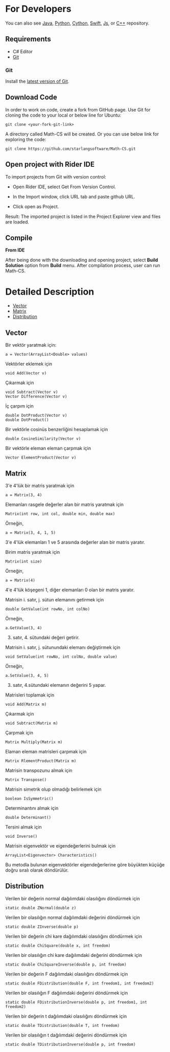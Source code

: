 For Developers
============

You can also see [Java](https://github.com/starlangsoftware/Math), [Python](https://github.com/starlangsoftware/Math-Py), [Cython](https://github.com/starlangsoftware/Math-Cy), [Swift](https://github.com/starlangsoftware/Math-Swift), [Js](https://github.com/starlangsoftware/Math-Js), or [C++](https://github.com/starlangsoftware/Math-CPP) repository.

## Requirements

* C# Editor
* [Git](#git)

### Git

Install the [latest version of Git](https://git-scm.com/book/en/v2/Getting-Started-Installing-Git).

## Download Code

In order to work on code, create a fork from GitHub page. 
Use Git for cloning the code to your local or below line for Ubuntu:

	git clone <your-fork-git-link>

A directory called Math-CS will be created. Or you can use below link for exploring the code:

	git clone https://github.com/starlangsoftware/Math-CS.git

## Open project with Rider IDE

To import projects from Git with version control:

* Open Rider IDE, select Get From Version Control.

* In the Import window, click URL tab and paste github URL.

* Click open as Project.

Result: The imported project is listed in the Project Explorer view and files are loaded.


## Compile

**From IDE**

After being done with the downloading and opening project, select **Build Solution** option from **Build** menu. After compilation process, user can run Math-CS.

Detailed Description
============

+ [Vector](#vector)
+ [Matrix](#matrix)
+ [Distribution](#distribution)

## Vector

Bir vektör yaratmak için:

	a = Vector(ArrayList<Double> values)

Vektörler eklemek için

	void Add(Vector v)

Çıkarmak için

	void Subtract(Vector v)
	Vector Difference(Vector v)

İç çarpım için

	double DotProduct(Vector v)
	double DotProduct()

Bir vektörle cosinüs benzerliğini hesaplamak için

	double CosineSimilarity(Vector v)

Bir vektörle eleman eleman çarpmak için

	Vector ElementProduct(Vector v)

## Matrix

3'e 4'lük bir matris yaratmak için

	a = Matrix(3, 4)

Elemanları rasgele değerler alan bir matris yaratmak için

	Matrix(int row, int col, double min, double max)

Örneğin, 

	a = Matrix(3, 4, 1, 5)
 
3'e 4'lük elemanları 1 ve 5 arasında değerler alan bir matris yaratır.

Birim matris yaratmak için

	Matrix(int size)

Örneğin,

	a = Matrix(4)

4'e 4'lük köşegeni 1, diğer elemanları 0 olan bir matris yaratır.

Matrisin i. satır, j. sütun elemanını getirmek için 

	double GetValue(int rowNo, int colNo)

Örneğin,

	a.GetValue(3, 4)

3. satır, 4. sütundaki değeri getirir.

Matrisin i. satır, j. sütunundaki elemanı değiştirmek için

	void SetValue(int rowNo, int colNo, double value)

Örneğin,

	a.SetValue(3, 4, 5)

3. satır, 4.sütundaki elemanın değerini 5 yapar.

Matrisleri toplamak için

	void Add(Matrix m)

Çıkarmak için 

	void Subtract(Matrix m)

Çarpmak için 

	Matrix Multiply(Matrix m)

Elaman eleman matrisleri çarpmak için

	Matrix RlementProduct(Matrix m)

Matrisin transpozunu almak için

	Matrix Transpose()

Matrisin simetrik olup olmadığı belirlemek için

	boolean IsSymmetric()

Determinantını almak için

	double Determinant()

Tersini almak için

	void Inverse()

Matrisin eigenvektör ve eigendeğerlerini bulmak için

	ArrayList<Eigenvector> Characteristics()

Bu metodla bulunan eigenvektörler eigendeğerlerine göre büyükten küçüğe doğru 
sıralı olarak döndürülür.

## Distribution

Verilen bir değerin normal dağılımdaki olasılığını döndürmek için

	static double ZNormal(double z)

Verilen bir olasılığın normal dağılımdaki değerini döndürmek için

	static double ZInverse(double p)

Verilen bir değerin chi kare dağılımdaki olasılığını döndürmek için

	static double ChiSquare(double x, int freedom)

Verilen bir olasılığın chi kare dağılımdaki değerini döndürmek için

	static double ChiSquareInverse(double p, int freedom)

Verilen bir değerin F dağılımdaki olasılığını döndürmek için

	static double FDistribution(double F, int freedom1, int freedom2)

Verilen bir olasılığın F dağılımdaki değerini döndürmek için

	static double FDistributionInverse(double p, int freedom1, int freedom2)

Verilen bir değerin t dağılımdaki olasılığını döndürmek için

	static double TDistribution(double T, int freedom)

Verilen bir olasılığın t dağılımdaki değerini döndürmek için

	static double TDistributionInverse(double p, int freedom)
